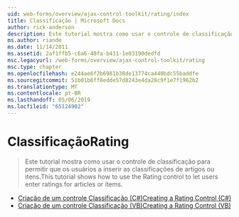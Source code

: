 ```yaml
---
uid: web-forms/overview/ajax-control-toolkit/rating/index
title: Classificação | Microsoft Docs
author: rick-anderson
description: Este tutorial mostra como usar o controle de classificação para permitir que os usuários a inserir as classificações de artigos ou itens.
ms.author: riande
ms.date: 11/14/2011
ms.assetid: 2af1ffb5-c6a6-40fa-b431-1e03190dedfd
msc.legacyurl: /web-forms/overview/ajax-control-toolkit/rating
msc.type: chapter
ms.openlocfilehash: e244ae6f2b6981b38de13774ca440bdc55baddfe
ms.sourcegitcommit: 51b01b6ff8edde57d8243e4da28c9f1e7f1962b2
ms.translationtype: MT
ms.contentlocale: pt-BR
ms.lasthandoff: 05/06/2019
ms.locfileid: "65124902"
---
```

# <a name="rating"></a><span data-ttu-id="5f68a-103">Classificação</span><span class="sxs-lookup"><span data-stu-id="5f68a-103">Rating</span></span>

> <span data-ttu-id="5f68a-104">Este tutorial mostra como usar o controle de classificação para permitir que os usuários a inserir as classificações de artigos ou itens.</span><span class="sxs-lookup"><span data-stu-id="5f68a-104">This tutorial shows how to use the Rating control to let users enter ratings for articles or items.</span></span>

- [<span data-ttu-id="5f68a-105">Criação de um controle Classificação (C#)</span><span class="sxs-lookup"><span data-stu-id="5f68a-105">Creating a Rating Control (C#)</span></span>](creating-a-rating-control-cs.md)
- [<span data-ttu-id="5f68a-106">Criação de um controle Classificação (VB)</span><span class="sxs-lookup"><span data-stu-id="5f68a-106">Creating a Rating Control (VB)</span></span>](creating-a-rating-control-vb.md)
